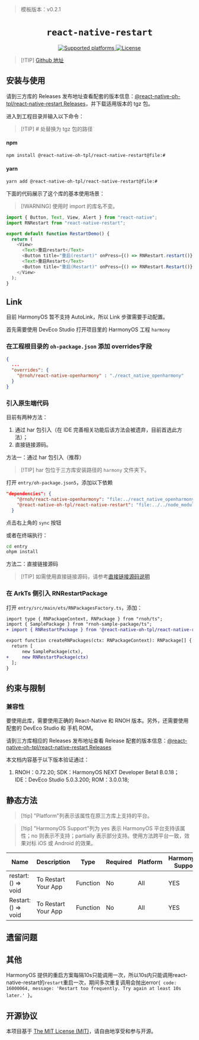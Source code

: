 > 模板版本：v0.2.1

<p align="center">
  <h1 align="center"> <code>react-native-restart</code> </h1>
</p>
<p align="center">
    <a href="https://github.com/avishayil/react-native-restart">
        <img src="https://img.shields.io/badge/platforms-android%20|%20ios%20|%20harmony%20-lightgrey.svg" alt="Supported platforms" />
    </a>
    <a href="https://github.com/avishayil/react-native-restart/blob/master/LICENSE">
        <img src="https://img.shields.io/badge/license-MIT-green.svg" alt="License" />
        <!-- <img src="https://img.shields.io/badge/license-Apache-blue.svg" alt="License" /> -->
    </a>
</p>

> [!TIP] [Github 地址](https://github.com/react-native-oh-library/react-native-restart)

## 安装与使用

请到三方库的 Releases 发布地址查看配套的版本信息：[@react-native-oh-tpl/react-native-restart Releases](https://github.com/react-native-oh-library/react-native-restart/releases)，并下载适用版本的 tgz 包。

进入到工程目录并输入以下命令：

> [!TIP] # 处替换为 tgz 包的路径

<!-- tabs:start -->

#### **npm**

```bash
npm install @react-native-oh-tpl/react-native-restart@file:#
```

#### **yarn**

```bash
yarn add @react-native-oh-tpl/react-native-restart@file:#
```

<!-- tabs:end -->

下面的代码展示了这个库的基本使用场景：

> [!WARNING] 使用时 import 的库名不变。

```js
import { Button, Text, View, Alert } from "react-native";
import RNRestart from "react-native-restart";

export default function RestartDemo() {
  return (
    <View>
      <Text>重启restart</Text>
      <Button title="重启(restart)" onPress={() => RNRestart.restart()} />
      <Text>重启Restart</Text>
      <Button title="重启(Restart)" onPress={() => RNRestart.Restart()} />
    </View>
  );
}
```

## Link

目前 HarmonyOS 暂不支持 AutoLink，所以 Link 步骤需要手动配置。

首先需要使用 DevEco Studio 打开项目里的 HarmonyOS 工程 `harmony`
### 在工程根目录的 `oh-package.json` 添加 overrides字段

```json
{
  ...
  "overrides": {
    "@rnoh/react-native-openharmony" : "./react_native_openharmony"
  }
}
```

### 引入原生端代码

目前有两种方法：

1. 通过 har 包引入（在 IDE 完善相关功能后该方法会被遗弃，目前首选此方法）；
2. 直接链接源码。

方法一：通过 har 包引入（推荐）

> [!TIP] har 包位于三方库安装路径的 `harmony` 文件夹下。

打开 `entry/oh-package.json5`，添加以下依赖

```json
"dependencies": {
    "@rnoh/react-native-openharmony": "file:../react_native_openharmony",
   	"@react-native-oh-tpl/react-native-restart": "file:../../node_modules/@react-native-oh-tpl/react-native-restart/harmony/restart.har",
  }
```

点击右上角的 `sync` 按钮

或者在终端执行：

```bash
cd entry
ohpm install
```

方法二：直接链接源码

> [!TIP] 如需使用直接链接源码，请参考[直接链接源码说明](https://gitee.com/react-native-oh-library/usage-docs/blob/master/zh-cn/link-source-code.md)

### 在 ArkTs 侧引入 RNRestartPackage

打开 `entry/src/main/ets/RNPackagesFactory.ts`，添加：

```diff
import type { RNPackageContext, RNPackage } from "rnoh/ts";
import { SamplePackage } from "rnoh-sample-package/ts";
+ import { RNRestartPackage } from '@react-native-oh-tpl/react-native-restart/ts';

export function createRNPackages(ctx: RNPackageContext): RNPackage[] {
  return [
      new SamplePackage(ctx), 
+     new RNRestartPackage(ctx)
  ];
}
```

## 约束与限制

### 兼容性

要使用此库，需要使用正确的 React-Native 和 RNOH 版本。另外，还需要使用配套的 DevEco Studio 和 手机 ROM。

请到三方库相应的 Releases 发布地址查看 Release 配套的版本信息：[@react-native-oh-tpl/react-native-restart Releases](https://github.com/react-native-oh-library/react-native-restart/releases)

本文档内容基于以下版本验证通过：

1. RNOH：0.72.20; SDK：HarmonyOS NEXT Developer Beta1 B.0.18； IDE：DevEco Studio 5.0.3.200; ROM：3.0.0.18;

## 静态方法

> [!tip] "Platform"列表示该属性在原三方库上支持的平台。

> [!tip] "HarmonyOS Support"列为 yes 表示 HarmonyOS 平台支持该属性；no 则表示不支持；partially 表示部分支持。使用方法跨平台一致，效果对标 iOS 或 Android 的效果。

| Name                | Description         | Type     | Required | Platform | HarmonyOS Support |
| ------------------- | ------------------- | -------- | -------- | -------- | ----------------- |
| restart: () => void | To Restart Your App | Function | No       | All      | YES               |
| Restart: () => void | To Restart Your App | Function | No       | All      | YES               |

## 遗留问题

## 其他

 HarmonyOS 提供的重启方案每隔10s只能调用一次，所以10s内只能调用react-native-restart的`restart`重启一次，期间多次重复调用会抛出error`{ code: 16000064, message: 'Restart too frequently. Try again at least 10s later.' }`。

## 开源协议

本项目基于 [The MIT License (MIT)](https://github.com/avishayil/react-native-restart/blob/master/LICENSE)，请自由地享受和参与开源。
